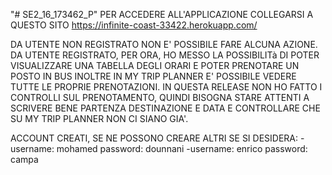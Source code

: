 "# SE2_16_173462_P" 
PER ACCEDERE ALL'APPLICAZIONE COLLEGARSI A QUESTO SITO
 https://infinite-coast-33422.herokuapp.com/

DA UTENTE NON REGISTRATO NON E' POSSIBILE FARE ALCUNA AZIONE.
DA UTENTE REGISTRATO, PER ORA, HO MESSO LA POSSIBILITà DI POTER VISUALIZZARE UNA TABELLA DEGLI ORARI E POTER PRENOTARE UN POSTO IN BUS
INOLTRE IN MY TRIP PLANNER E' POSSIBILE VEDERE TUTTE LE PROPRIE PRENOTAZIONI.
IN QUESTA RELEASE NON HO FATTO I CONTROLLI SUL PRENOTAMENTO, QUINDI BISOGNA STARE ATTENTI A SCRIVERE BENE PARTENZA DESTINAZIONE E DATA E CONTROLLARE CHE SU MY TRIP PLANNER NON CI SIANO GIA'.

ACCOUNT CREATI, SE NE POSSONO CREARE ALTRI SE SI DESIDERA:
-username: mohamed
    password: dounnani
-username: enrico
    password: campa


